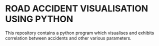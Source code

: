 # ROAD ACCIDENT VISUALISATION USING PYTHON

This repository contains a python program which visualises and exhibits correlation between accidents and other various parameters.

